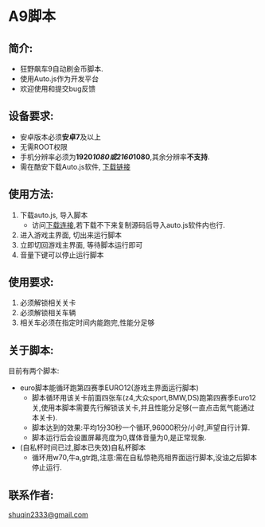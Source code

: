 # A9脚本
## 简介:
* 狂野飙车9自动刷金币脚本.
* 使用Auto.js作为开发平台
* 欢迎使用和提交bug反馈

## 设备要求:
* 安卓版本必须**安卓7**及以上
* 无需ROOT权限
* 手机分辨率必须为**1920*1080或2160*1080**,其余分辨率**不支持**.
* 需在酷安下载Auto.js软件, [下载链接](https://www.coolapk.com/apk/org.autojs.autojs)

## 使用方法:
1. 下载auto.js, 导入脚本
    * 访问[下载连接](https://raw.githubusercontent.com/zlsq/A9/master/euro12.js),若下载不下来复制源码后导入auto.js软件内也行.
2. 进入游戏主界面, 切出来运行脚本
3. 立即切回游戏主界面, 等待脚本运行即可
4. 音量下键可以停止运行脚本

## 使用要求:
1. 必须解锁相关关卡
2. 必须解锁相关车辆
3. 相关车必须在指定时间内能跑完,性能分足够

## 关于脚本:
目前有两个脚本:
* euro脚本能循环跑第四赛季EURO12(游戏主界面运行脚本)
    * 脚本循环用该关卡前面四张车(z4,大众sport,BMW,DS)跑第四赛季Euro12关,使用本脚本需要先行解锁该关卡,并且性能分足够(一直点击氮气能通过本关卡).
    * 脚本达到的效果:平均1分30秒一个循环,96000积分/小时,声望自行计算.
    * 脚本运行后会设置屏幕亮度为0,媒体音量为0,是正常现象.
* (自私杯时间已过,脚本已失效)自私杯脚本
    * 循环用w70,牛a,gtr跑,注意:需在自私惊艳亮相界面运行脚本,没油之后脚本停止运行.

## 联系作者:
shuqin2333@gmail.com


